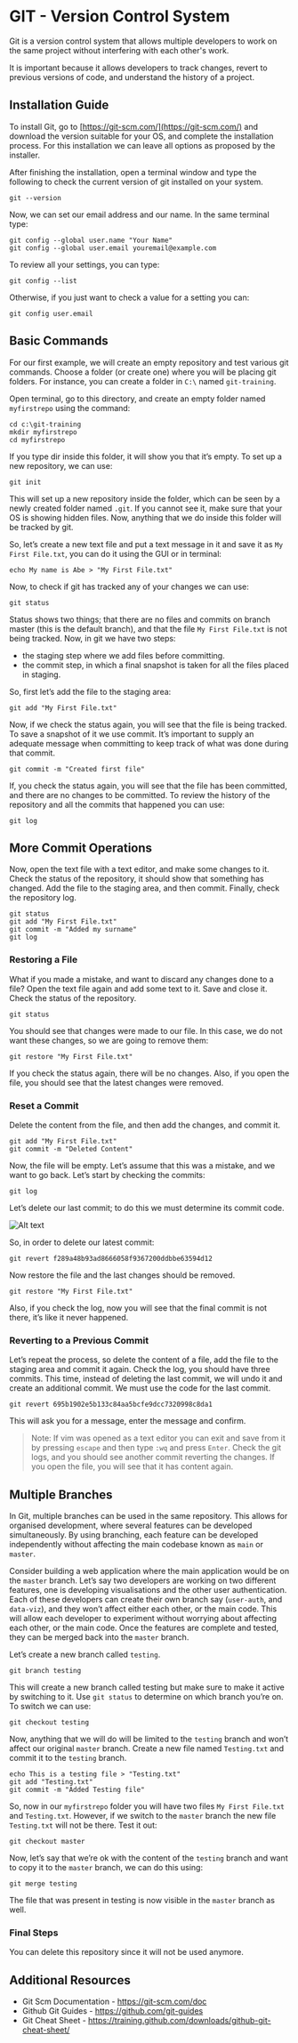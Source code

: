 # GIT - Version Control System

Git is a version control system that allows multiple developers to work on the same project without interfering with each other's work.

It is important because it allows developers to track changes, revert to previous versions of code, and understand the history of a project.

## Installation Guide

To install Git, go to [https://git-scm.com/](https://git-scm.com/) and download the version suitable for your OS, and complete the installation process. For this installation we
can leave all options as proposed by the installer.

After finishing the installation, open a terminal window and type the following to check the current version of git installed on your system.

```
git --version
```

Now, we can set our email address and our name. In the same terminal type:

```
git config --global user.name "Your Name"
git config --global user.email youremail@example.com
```

To review all your settings, you can type:

```
git config --list
```

Otherwise, if you just want to check a value for a setting you can:

```
git config user.email
```

## Basic Commands

For our first example, we will create an empty repository and test various git commands. Choose a folder (or create one) where you will be placing git folders. For instance, you can create a folder in `C:\` named `git-training`.

Open terminal, go to this directory, and create an empty folder named `myfirstrepo` using the command:

```
cd c:\git-training
mkdir myfirstrepo
cd myfirstrepo
```

If you type dir inside this folder, it will show you that it’s empty. To set up a new repository, we can use:

```
git init
```

This will set up a new repository inside the folder, which can be seen by a newly created folder named `.git`. If you cannot see it, make sure that your OS is showing hidden files. Now, anything that we do inside this folder will be tracked by git.

So, let’s create a new text file and put a text message in it and save it as `My First File.txt`, you can do it using the GUI or in terminal:

```
echo My name is Abe > "My First File.txt"
```

Now, to check if git has tracked any of your changes we can use:

```
git status
```

Status shows two things; that there are no files and commits on branch master (this is the default branch), and that the file `My First File.txt` is not being tracked. Now, in git we have two steps:

- the staging step where we add files before committing.
- the commit step, in which a final snapshot is taken for all the files placed in staging.

So, first let’s add the file to the staging area:

```
git add "My First File.txt"
```

Now, if we check the status again, you will see that the file is being tracked. To save a snapshot of it we use commit. It’s important to supply an adequate message when committing to keep track of what was done during that commit.

```
git commit -m "Created first file"
```

If, you check the status again, you will see that the file has been committed, and there are no changes to be committed. To review the history of the repository and all the commits that happened you can use:

```
git log
```

## More Commit Operations

Now, open the text file with a text editor, and make some changes to it. Check the status of the repository, it should show that something has changed. Add the file to the staging area, and then commit. Finally, check the repository log.

```
git status
git add "My First File.txt"
git commit -m "Added my surname"
git log
```

### Restoring a File

What if you made a mistake, and want to discard any changes done to a file? Open the text file again and add some text to it. Save and close it. Check the status of the repository.

```
git status
```

You should see that changes were made to our file. In this case, we do not want these changes, so we are going to remove them:

```
git restore "My First File.txt"
```

If you check the status again, there will be no changes. Also, if you open the file, you should see that the latest changes were removed.

### Reset a Commit

Delete the content from the file, and then add the changes, and commit it.

```
git add "My First File.txt"
git commit -m "Deleted Content"
```

Now, the file will be empty. Let’s assume that this was a mistake, and we want to go back. Let’s start by checking the commits:

```
git log
```

Let’s delete our last commit; to do this we must determine its commit code.

![Alt text](./images/img_commits.png)

So, in order to delete our latest commit:

```
git revert f289a48b93ad8666058f9367200ddbbe63594d12
```

Now restore the file and the last changes should be removed.

```
git restore "My First File.txt"
```

Also, if you check the log, now you will see that the final commit is not there, it’s like it never happened.

### Reverting to a Previous Commit

Let’s repeat the process, so delete the content of a file, add the file to the staging area and commit it again. Check the log, you should have three commits. This time, instead of deleting the last commit, we will undo it and create an additional commit. We must use the code for the last commit.

```
git revert 695b1902e5b133c84aa5bcfe9dcc7320998c8da1
```

This will ask you for a message, enter the message and confirm.

> Note: If vim was opened as a text editor you can exit and save from it by pressing `escape` and then type `:wq` and press `Enter`. Check the git logs, and you should see another commit reverting the changes. If you open the file, you will see that it has content again.

## Multiple Branches

In Git, multiple branches can be used in the same repository. This allows for organised development, where several features can be developed simultaneously. By using branching, each feature can be developed independently without affecting the main codebase known as `main` or `master`.

Consider building a web application where the main application would be on the `master` branch. Let’s say two developers are working on two different features, one is developing visualisations and the other user authentication. Each of these developers can create their own branch say (`user-auth`, and `data-viz`), and they won’t affect either each other, or the main code. This will allow each developer to experiment without worrying about affecting each other, or the main code. Once the features are complete and tested, they can be merged back into the `master` branch.

Let’s create a new branch called `testing`.

```
git branch testing
```

This will create a new branch called testing but make sure to make it active by switching to it. Use `git status` to determine on which branch you’re on. To switch we can use:

```
git checkout testing
```

Now, anything that we will do will be limited to the `testing` branch and won’t affect our original `master` branch. Create a new file named `Testing.txt` and commit it to the `testing` branch.

```
echo This is a testing file > "Testing.txt"
git add "Testing.txt"
git commit -m "Added Testing file"
```

So, now in our `myfirstrepo` folder you will have two files `My First File.txt` and `Testing.txt`. However, if we switch to the `master` branch the new file `Testing.txt` will not be there. Test it out:

```
git checkout master
```

Now, let’s say that we’re ok with the content of the `testing` branch and want to copy it to the `master` branch, we can do this using:

```
git merge testing
```

The file that was present in testing is now visible in the `master` branch as well.

### Final Steps

You can delete this repository since it will not be used anymore.

## Additional Resources

- Git Scm Documentation - https://git-scm.com/doc
- Github Git Guides - https://github.com/git-guides
- Git Cheat Sheet - https://training.github.com/downloads/github-git-cheat-sheet/
